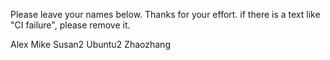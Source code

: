 Please leave your names below. Thanks for your effort.
if there is a text like "CI failure", please remove it.

Alex
Mike
Susan2
Ubuntu2 
Zhaozhang